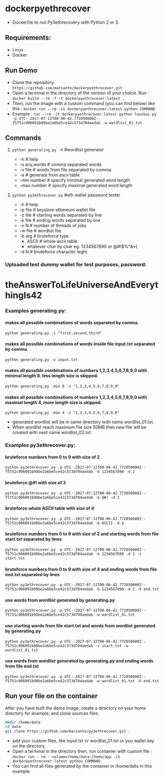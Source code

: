# dockerpyethrecover
- Dockerfile to run Py3ethrecovery with Python 2 or 3.

## Requirements:
- Linux 
- Docker

## Run Demo 
- Clone the repository.
`https://github.com/marsante/dockerpyethrecover.git`
- Open a terminal in the directory of the version of your choice. Run :
`docker build --rm -f -t dockerpyethrecover:latest .`
- Then, run the image with a custom command (you can find below) like this :
`docker run --rm -it dockerpyethrecover:latest python COMMAND`
- Example : 
`run --rm -it dockerpyethrecover:latest python louskac.py -p UTC--2017-07-12T00-06-42.772050600Z--f5751c906091b98be2a6be5ce42c573d704aedab -w wordlist_01.txt`

## Commands
1. `python generating.py -h` #wordlist generator
    - -h                # help
    - -s any,words      # comma separated words
    - -v file           # words from file separated by comma
    - -a                # generate from ascii table
    - -min number       # specify minimal generated word length
    - -max number       # specify maximal generated word length
    
2. `python py3ethrecover.py`  #eth wallet password tester
    - -h                # help
    - -p file           # keystore ethereum wallet file
    - -z file           # starting words separated by line
    - -k file           # ending words separated by line
    - -v N              # number of threads of jobs
    - -w file           # wordlist file
    - -b arg            # bruteforce type
        - ASCII         # whole ascii table
        - whatever char by char eg. 1234567890 or @#!$%^&*(
    - -d N              # bruteforce character leght

### Uploaded test dummy wallet for test purposes, password:
# theAnswerToLifeUniverseAndEverythingIs42

### Examples generating.py:
  #### makes all possible combinations of words separated by comma. 
  `python generating.py -s "first,second,third"`      
  
  #### makes all possible combinations of words inside file input.txt separated by comma.
  `python generating.py -v input.txt`                
  
  #### makes all possible combinations of numbers 1,2,3,4,5,6,7,8,9,0 with minimal length 8. less length size is skipped.
  `python generating.py -min 8 -s "1,2,3,4,5,6,7,8,9,0"`

  #### makes all possible combinations of numbers 1,2,3,4,5,6,7,8,9,0 with maximal length 4, more length size is skipped.
  `python generating.py -max 4 -s "1,2,3,4,5,6,7,8,9,0"`

  - generated wordlist will be in same directory with name wordlist_01.txt. 
  - When wordlist reach maximum file size 50MB then new file will be created with next name wordlist_02.txt

### Examples py3ethrecover.py:
  #### bruteforce numbers from 0 to 9 with size of 2
  `python py3ethrecover.py -p UTC--2017-07-12T00-06-42.772050600Z--f5751c906091b98be2a6be5ce42c573d704aedab -b 1234567890 -d 2`
  
  #### bruteforce @#! with size of 3
  `python py3ethrecover.py -p UTC--2017-07-12T00-06-42.772050600Z--f5751c906091b98be2a6be5ce42c573d704aedab -b @#! -d 3`
  
  #### bruteforce whole ASCII table with size of 4 
  `python py3ethrecover.py -p UTC--2017-07-12T00-06-42.772050600Z--f5751c906091b98be2a6be5ce42c573d704aedab -b ASCII -d 4`
  
  #### bruteforce numbers from 0 to 9 with size of 2 and starting words from file start.txt separated by lines
  `python py3ethrecover.py -p UTC--2017-07-12T00-06-42.772050600Z--f5751c906091b98be2a6be5ce42c573d704aedab -b 1234567890 -d 2 -z start.txt`
  
  #### bruteforce numbers from 0 to 9 with size of 4 and ending words from file end.txt separated by lines
  `python py3ethrecover.py -p UTC--2017-07-12T00-06-42.772050600Z--f5751c906091b98be2a6be5ce42c573d704aedab -b 1234567890 -d 2 -k end.txt`
  
  #### use words from wordlist generated by generating.py
  `python py3ethrecover.py -p UTC--2017-07-12T00-06-42.772050600Z--f5751c906091b98be2a6be5ce42c573d704aedab -w wordlist_01.txt`
  
  #### use starting words from file start.txt and words from wordlist generated by generating.py
  `python py3ethrecover.py -p UTC--2017-07-12T00-06-42.772050600Z--f5751c906091b98be2a6be5ce42c573d704aedab -z start.txt -w wordlist_01.txt`
  
  #### use words from wordlist generated by generating.py and ending words from file end.txt
  `python py3ethrecover.py -p UTC--2017-07-12T00-06-42.772050600Z--f5751c906091b98be2a6be5ce42c573d704aedab -w wordlist_01.txt -k end.txt`
  
## Run your file on the container
After you have built the demo image, create a directory on your home directory for example, and clone sources files.
```bash
mkdir /home/data
cd data
git clone https://github.com/marsante/py3ethrecover.git .
```
- add your custom files, like input.txt or wordlist_01.txt or you wallet key on the directory.
- Open a terminal in the directory then, run container with custom file :
`docker run --rm --volume=/home/data:/home/app -it dockerpyethrecover:latest python COMMAND`
- You can find all files generated by the container in /home/data in this example.